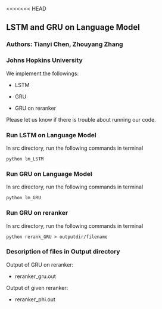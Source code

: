 <<<<<<< HEAD
## LSTM and GRU on Language Model
### Authors: Tianyi Chen, Zhouyang Zhang
### Johns Hopkins University

We implement the followings:

- LSTM

- GRU

- GRU on reranker 

Please let us know if there is trouble about running our code.

### Run LSTM on Language Model

In src directory, run the following commands in terminal

    python lm_LSTM

 
### Run GRU on Language Model

In src directory, run the following commands in terminal

    python lm_GRU
    
### Run GRU on reranker

In src directory, run the following commands in terminal
	
    python rerank_GRU > outputdir/filename

    
### Description of files in Output directory

Output of GRU on reranker:

- reranker_gru.out

Output of given reranker:

- reranker_phi.out


